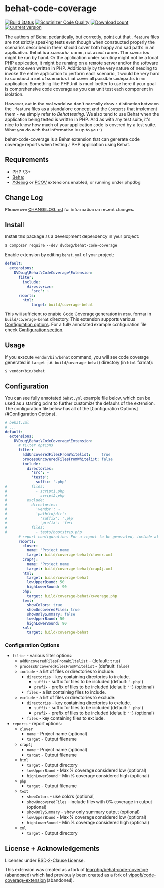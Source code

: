 behat-code-coverage
===================
[![Build Status](https://dev.azure.com/dvdoug/behat-code-coverage/_apis/build/status/dvdoug.behat-code-coverage?branchName=master)](https://dev.azure.com/dvdoug/behat-code-coverage/_build/latest?definitionId=1&branchName=master)
[![Scrutinizer Code Quality](https://scrutinizer-ci.com/g/dvdoug/behat-code-coverage/badges/quality-score.png?b=master)](https://scrutinizer-ci.com/g/dvdoug/behat-code-coverage/?branch=master)
[![Download count](https://img.shields.io/packagist/dt/dvdoug/behat-code-coverage.svg)](https://packagist.org/packages/dvdoug/behat-code-coverage)
[![Current version](https://img.shields.io/packagist/v/dvdoug/behat-code-coverage.svg)](https://packagist.org/packages/dvdoug/behat-code-coverage)

The authors of [Behat][3] pedantically, but correctly, [point out][6] that `.feature` files are not strictly speaking
tests even though when constructed properly the scenarios described in them should cover both happy and sad paths in an
application. Behat is a _scenario_ runner, not a _test_ runner. The scenarios might be run by hand. Or the application
under scrutiny might not be a local PHP application, it might be running on a remote server and/or the software might
not even written in PHP. Additionally by the very nature of needing to invoke the entire application to perform each
scenario, it would be very hard to construct a set of scenarios that cover all possible codepaths in an application.
Something like PHPUnit is much better to use here if your goal is comprehensive code coverage as you can unit test each
component in isolation.

However, out in the real world we don't normally draw a distinction between the `.feature` files as a standalone concept
and the `Contexts` that implement them - we simply refer to _Behat testing_. We also tend to use Behat when the
application being tested is written in PHP. And as with any test suite, it's nice to know how much of your application
code is covered by a test suite. What you do with that information is up to you :)

behat-code-coverage is a Behat extension that can generate code coverage reports when testing a PHP application using
Behat.

## Requirements

- PHP 7.3+
- [Behat][3]
- [Xdebug][5] or [PCOV][6] extensions enabled, or running under phpdbg

## Change Log

Please see [CHANGELOG.md](CHANGELOG.md) for information on recent changes.

## Install

Install this package as a development dependency in your project:

    $ composer require --dev dvdoug/behat-code-coverage

Enable extension by editing `behat.yml` of your project:

``` yaml
default:
  extensions:
    DVDoug\Behat\CodeCoverage\Extension:
      filter:
        include:
          directories:
            'src': ~
      reports:
        html:
            target: build/coverage-behat
```

This will sufficient to enable Code Coverage generation in `html` format in
`build/coverage-behat` directory. This extension supports various
[Configuration options](#configuration-options). For a fully annotated example
configuration file check [Configuration section](#configuration).

## Usage

If you execute `vendor/bin/behat` command, you will see code coverage generated in
`target` (i.e. `build/coverage-behat`) directory (in `html` format):

    $ vendor/bin/behat

## Configuration

You can see fully annotated `behat.yml` example file below, which can be used
as a starting point to further customize the defaults of the extension. The
configuration file below has all of the [Configuration Options](#Configuration
Options).

```yaml
# behat.yml
# ...
default:
  extensions:
    DVDoug\Behat\CodeCoverage\Extension:
      # filter options
      filter:
        addUncoveredFilesFromWhitelist:     true
        processUncoveredFilesFromWhitelist: false
        include:
          directories:
            'src': ~
            'tests':
              suffix: '.php'
#           files:
#             - script1.php
#             - script2.php
#         exclude:
#           directories:
#             'vendor': ~
#             'path/to/dir':
#               'suffix': '.php'
#               'prefix': 'Test'
#           files:
#             - tests/bootstrap.php
      # report configuration. For a report to be generated, include at least 1 configuration option under the relevant key
      reports:
        clover:
          name: 'Project name'
          target: build/coverage-behat/clover.xml
        crap4j:
          name: 'Project name'
          target: build/coverage-behat/crap4j.xml
        html:
          target: build/coverage-behat
          lowUpperBound: 50
          highLowerBound: 90
        php:
          target: build/coverage-behat/coverage.php
        text:
          showColors: true
          showUncoveredFiles: true
          showOnlySummary: false
          lowUpperBound: 50
          highLowerBound: 90
        xml:
          target: build/coverage-behat
```

### Configuration Options

- `filter` - various filter options:
    - `addUncoveredFilesFromWhiltelist` - (default: `true`)
    - `processUncoveredFilesFromWhitelist` - (default: `false`)
    - `include` - a list of files or directories to include:
        - `directories` - key containing directories to include.
            - `suffix` - suffix for files to be included (default: `'.php'`)
            - `prefix` - prefix of files to be included (default: `''`)
              (optional)
        - `files` - a list containing files to include.
    - `exclude` - a list of files or directories to exclude:
        - `directories` - key containing directories to exclude.
            - `suffix` - suffix for files to be included (default: `'.php'`)
            - `prefix` - prefix of files to be included (default: `''`)
              (optional)
        - `files` - key containing files to exclude.
- `reports` - report options:
    - `clover`
        - `name` - Project name (optional)
        - `target` - Output filename
    - `crap4j`
        - `name`  - Project name (optional)
        - `target` - Output filename
    - `html`
        - `target` - Output directory
        - `lowUpperBound` - Max % coverage considered low (optional)
        - `highLowerBound` - Min % coverage considered high (optional)
    - `php`
        - `target` - Output filename
    - `text`
        - `showColors` - use colors (optional)
        - `showUncoveredFiles` - include files with 0% coverage in output (optional)
        - `showOnlySummary` - show only summary output (optional)
        - `lowUpperBound` - Max % coverage considered low (optional)
        - `highLowerBound` - Min % coverage considered high (optional)
    - `xml`
        - `target` - Output directory
## License + Acknowledgements
Licensed under [BSD-2-Clause License](LICENSE).

This extension was created as a fork of [leanphp/behat-code-coverage][0] (abandoned) which had previously been created as a fork of [vipsoft/code-coverage-extension][1] (abandoned).

[0]: https://github.com/leanphp/behat-code-coverage
[1]: https://github.com/vipsoft/code-coverage-extension
[2]: https://github.com/vipsoft/code-coverage-common
[3]: http://behat.org/
[5]: https://xdebug.org/
[6]: https://github.com/Behat/Behat/issues/92
[7]: https://github.com/krakjoe/pcov
